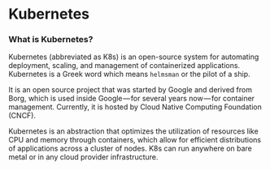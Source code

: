 # Kubernetes

### What is Kubernetes?

Kubernetes (abbreviated as K8s) is an open-source system for automating deployment, scaling, and management of containerized applications. Kubernetes is a Greek word which means `helmsman` or the pilot of a ship.

It is an open source project that was started by Google and derived from Borg, which is used inside Google — for several years now — for container management. Currently, it is hosted by Cloud Native Computing Foundation (CNCF).

Kubernetes is an abstraction that optimizes the utilization of resources like CPU and memory through containers, which allow for efficient distributions of applications across a cluster of nodes. K8s can run anywhere on bare metal or in any cloud provider infrastructure.

